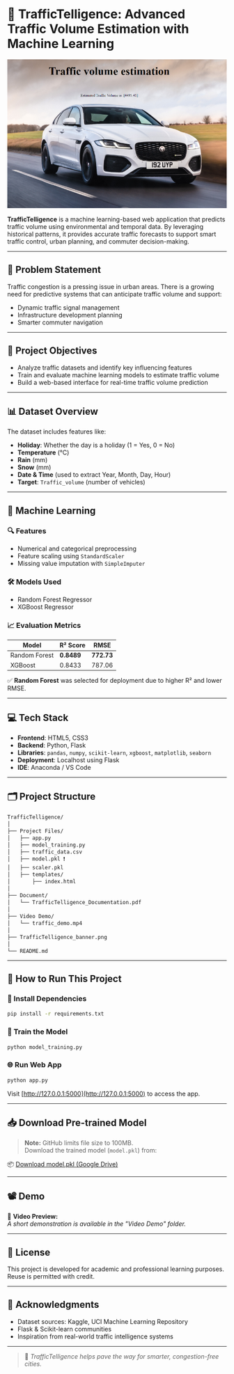 # 🚦 TrafficTelligence: Advanced Traffic Volume Estimation with Machine Learning

![Banner](https://github.com/harika1807/TrafficTelligence_Advanced_Traffic_Volume_Estimation_with_Machine_Learning/blob/main/TrafficTelligence_Banner.png)

**TrafficTelligence** is a machine learning-based web application that predicts traffic volume using environmental and temporal data. By leveraging historical patterns, it provides accurate traffic forecasts to support smart traffic control, urban planning, and commuter decision-making.

---

## 📌 Problem Statement

Traffic congestion is a pressing issue in urban areas. There is a growing need for predictive systems that can anticipate traffic volume and support:
- Dynamic traffic signal management
- Infrastructure development planning
- Smarter commuter navigation

---

## 🎯 Project Objectives

- Analyze traffic datasets and identify key influencing features
- Train and evaluate machine learning models to estimate traffic volume
- Build a web-based interface for real-time traffic volume prediction

---

## 📊 Dataset Overview

The dataset includes features like:
- **Holiday**: Whether the day is a holiday (1 = Yes, 0 = No)
- **Temperature** (°C)
- **Rain** (mm)
- **Snow** (mm)
- **Date & Time** (used to extract Year, Month, Day, Hour)
- **Target**: `Traffic_volume` (number of vehicles)

---

## 🧠 Machine Learning

### 🔍 Features
- Numerical and categorical preprocessing
- Feature scaling using `StandardScaler`
- Missing value imputation with `SimpleImputer`

### 🛠️ Models Used
- Random Forest Regressor
- XGBoost Regressor

### 📈 Evaluation Metrics
| Model            | R² Score | RMSE    |
|------------------|----------|---------|
| Random Forest    | **0.8489** | **772.73** |
| XGBoost          | 0.8433   | 787.06  |

✅ **Random Forest** was selected for deployment due to higher R² and lower RMSE.

---

## 💻 Tech Stack

- **Frontend**: HTML5, CSS3
- **Backend**: Python, Flask
- **Libraries**: `pandas`, `numpy`, `scikit-learn`, `xgboost`, `matplotlib`, `seaborn`
- **Deployment**: Localhost using Flask
- **IDE**: Anaconda / VS Code

---

## 🗂️ Project Structure

```
TrafficTelligence/
│
├── Project Files/
│   ├── app.py
│   ├── model_training.py
│   ├── traffic_data.csv
│   ├── model.pkl ❗
│   ├── scaler.pkl
│   ├── templates/
│       ├── index.html
│
├── Document/
│   └── TrafficTelligence_Documentation.pdf
│
├── Video Demo/
│   └── traffic_demo.mp4
│
├── TrafficTelligence_banner.png
│
└── README.md
```

---

## 🚀 How to Run This Project

### 🔧 Install Dependencies

```bash
pip install -r requirements.txt
```

### 🧠 Train the Model 

```bash
python model_training.py
```

### 🌐 Run Web App

```bash
python app.py
```

Visit [http://127.0.0.1:5000](http://127.0.0.1:5000) to access the app.

---

## 📥 Download Pre-trained Model

> **Note:** GitHub limits file size to 100MB.  
> Download the trained model (`model.pkl`) from:

📦 [Download model.pkl (Google Drive)](https://drive.google.com/file/d/1TUYoMLwCB4basW1H5sNxtDa3WB6XK8Qe/view?usp=sharing)

---

## 📽️ Demo

🎥 **Video Preview:**  
_A short demonstration is available in the "Video Demo" folder._

---

## 📄 License

This project is developed for academic and professional learning purposes.  
Reuse is permitted with credit.

---

## 🙌 Acknowledgments

- Dataset sources: Kaggle, UCI Machine Learning Repository
- Flask & Scikit-learn communities
- Inspiration from real-world traffic intelligence systems

---

> 🚗 *TrafficTelligence helps pave the way for smarter, congestion-free cities.*
